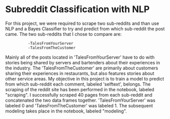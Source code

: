 # Subreddit Classification with NLP


For this project, we were required to scrape two sub-reddits and than use NLP and a Bayes Classifier to try and predict from which sub-reddit the post came. The two sub-reddits that I chose to compare are:
              
              -TalesFromYourServer
              -TalesFromTheCustomer

Mainly all of the posts located in 'TalesFromYourServer' have to do with stories being shared by servers and bartenders about their experiences in the industry. The 'TalesFromTheCustomer' are primarily about customers sharing their experiences in restaurants, but also features stories about other service areas. My objective in this project is to train a model to predict from which sub-reddit each comment, labeled 'selftext', belongs. The scraping of the reddit site has been performed in the  notebook, labeled "scraping". I successfully scraped 40 pages from each sub-reddit and concatenated the two data frames together. 'TalesFromYourServer' was labeled 0 and 'TalesFromTheCustomer' was labeled 1. The subsequent modeling takes place in the notebook, labeled "modeling". 
